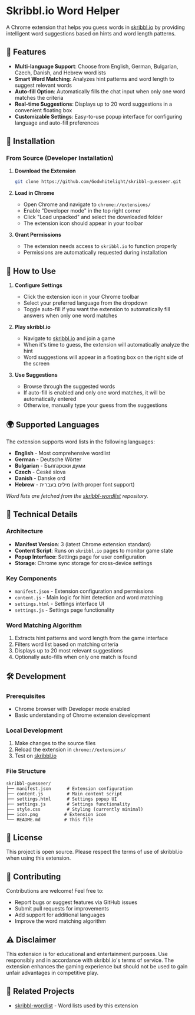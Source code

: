 # Skribbl.io Word Helper

A Chrome extension that helps you guess words in [skribbl.io](https://skribbl.io) by providing intelligent word suggestions based on hints and word length patterns.

## 🎯 Features

- **Multi-language Support**: Choose from English, German, Bulgarian, Czech, Danish, and Hebrew wordlists
- **Smart Word Matching**: Analyzes hint patterns and word length to suggest relevant words
- **Auto-fill Option**: Automatically fills the chat input when only one word matches the criteria
- **Real-time Suggestions**: Displays up to 20 word suggestions in a convenient floating box
- **Customizable Settings**: Easy-to-use popup interface for configuring language and auto-fill preferences

## 🚀 Installation

### From Source (Developer Installation)

1. **Download the Extension**
   ```bash
   git clone https://github.com/Godwhitelight/skribbl-guesseer.git
   ```

2. **Load in Chrome**
   - Open Chrome and navigate to `chrome://extensions/`
   - Enable "Developer mode" in the top right corner
   - Click "Load unpacked" and select the downloaded folder
   - The extension icon should appear in your toolbar

3. **Grant Permissions**
   - The extension needs access to `skribbl.io` to function properly
   - Permissions are automatically requested during installation

## 📖 How to Use

1. **Configure Settings**
   - Click the extension icon in your Chrome toolbar
   - Select your preferred language from the dropdown
   - Toggle auto-fill if you want the extension to automatically fill answers when only one word matches

2. **Play skribbl.io**
   - Navigate to [skribbl.io](https://skribbl.io) and join a game
   - When it's time to guess, the extension will automatically analyze the hint
   - Word suggestions will appear in a floating box on the right side of the screen

3. **Use Suggestions**
   - Browse through the suggested words
   - If auto-fill is enabled and only one word matches, it will be automatically entered
   - Otherwise, manually type your guess from the suggestions

## 🌍 Supported Languages

The extension supports word lists in the following languages:

- **English** - Most comprehensive wordlist
- **German** - Deutsche Wörter
- **Bulgarian** - Български думи
- **Czech** - České slova
- **Danish** - Danske ord
- **Hebrew** - מילים בעברית (with proper font support)

*Word lists are fetched from the [skribbl-wordlist](https://github.com/Godwhitelight/skribbl-wordlist) repository.*

## 🔧 Technical Details

### Architecture
- **Manifest Version**: 3 (latest Chrome extension standard)
- **Content Script**: Runs on `skribbl.io` pages to monitor game state
- **Popup Interface**: Settings page for user configuration
- **Storage**: Chrome sync storage for cross-device settings

### Key Components
- `manifest.json` - Extension configuration and permissions
- `content.js` - Main logic for hint detection and word matching
- `settings.html` - Settings interface UI
- `settings.js` - Settings page functionality

### Word Matching Algorithm
1. Extracts hint patterns and word length from the game interface
2. Filters word list based on matching criteria
3. Displays up to 20 most relevant suggestions
4. Optionally auto-fills when only one match is found

## 🛠️ Development

### Prerequisites
- Chrome browser with Developer mode enabled
- Basic understanding of Chrome extension development

### Local Development
1. Make changes to the source files
2. Reload the extension in `chrome://extensions/`
3. Test on [skribbl.io](https://skribbl.io)

### File Structure
```
skribbl-guesseer/
├── manifest.json      # Extension configuration
├── content.js         # Main content script
├── settings.html      # Settings popup UI
├── settings.js        # Settings functionality  
├── style.css          # Styling (currently minimal)
├── icon.png          # Extension icon
└── README.md         # This file
```

## 📝 License

This project is open source. Please respect the terms of use of skribbl.io when using this extension.

## 🤝 Contributing

Contributions are welcome! Feel free to:
- Report bugs or suggest features via GitHub issues
- Submit pull requests for improvements
- Add support for additional languages
- Improve the word matching algorithm

## ⚠️ Disclaimer

This extension is for educational and entertainment purposes. Use responsibly and in accordance with skribbl.io's terms of service. The extension enhances the gaming experience but should not be used to gain unfair advantages in competitive play.

## 🔗 Related Projects

- [skribbl-wordlist](https://github.com/Godwhitelight/skribbl-wordlist) - Word lists used by this extension